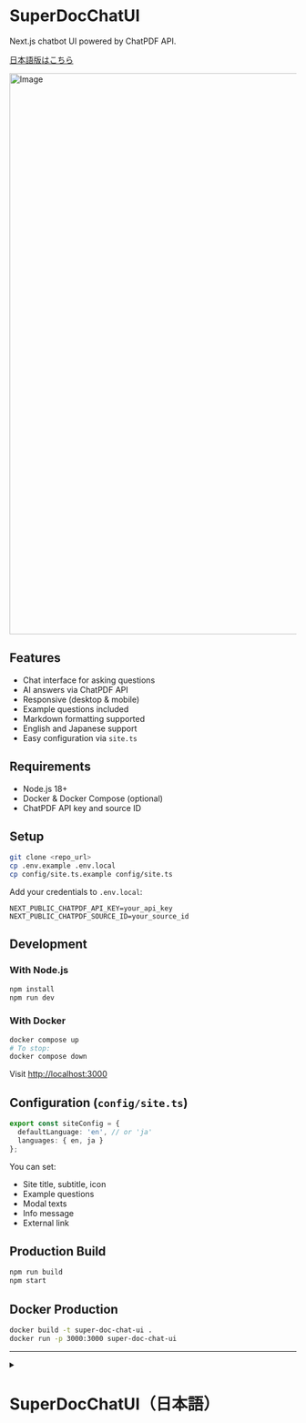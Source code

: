 # SuperDocChatUI

Next.js chatbot UI powered by ChatPDF API.

[日本語版はこちら](#japanese)

<img width="986" alt="Image" src="https://github.com/user-attachments/assets/18d06fce-e9b3-4a4c-87ee-8ab981ebb1e6" />

## Features

* Chat interface for asking questions
* AI answers via ChatPDF API
* Responsive (desktop & mobile)
* Example questions included
* Markdown formatting supported
* English and Japanese support
* Easy configuration via `site.ts`

## Requirements

* Node.js 18+
* Docker & Docker Compose (optional)
* ChatPDF API key and source ID

## Setup

```bash
git clone <repo_url>
cp .env.example .env.local
cp config/site.ts.example config/site.ts
```

Add your credentials to `.env.local`:

```
NEXT_PUBLIC_CHATPDF_API_KEY=your_api_key
NEXT_PUBLIC_CHATPDF_SOURCE_ID=your_source_id
```

## Development

### With Node.js

```bash
npm install
npm run dev
```

### With Docker

```bash
docker compose up
# To stop:
docker compose down
```

Visit [http://localhost:3000](http://localhost:3000)

## Configuration (`config/site.ts`)

```ts
export const siteConfig = {
  defaultLanguage: 'en', // or 'ja'
  languages: { en, ja }
};
```

You can set:

* Site title, subtitle, icon
* Example questions
* Modal texts
* Info message
* External link

## Production Build

```bash
npm run build
npm start
```

## Docker Production

```bash
docker build -t super-doc-chat-ui .
docker run -p 3000:3000 super-doc-chat-ui
```

---

<details>
<summary><h1 id="japanese">SuperDocChatUI（日本語）</h1></summary>

ChatPDF API を使った PDF 質問用チャットアプリケーション

## 機能

* チャット形式での質問・回答
* ChatPDF API を使用した AI 応答
* モバイル対応のレスポンシブUI
* 質問例をあらかじめ表示
* Markdown形式の回答表示
* 英語・日本語対応
* `site.ts` でカスタマイズ可能

## 必要環境

* Node.js 18以上
* Docker / Docker Compose（任意）
* ChatPDF APIキーとソースID

## セットアップ

```bash
git clone <リポジトリURL>
cp .env.example .env.local
cp config/site.ts.example config/site.ts
```

`.env.local` に以下を記入：

```
NEXT_PUBLIC_CHATPDF_API_KEY=あなたのAPIキー
NEXT_PUBLIC_CHATPDF_SOURCE_ID=あなたのソースID
```

## 開発モード起動

### Node.jsの場合

```bash
npm install
npm run dev
```

### Dockerの場合

```bash
docker compose up
# 停止するには
docker compose down
```

## 設定ファイル（`config/site.ts`）

```ts
export const siteConfig = {
  defaultLanguage: 'ja',
  languages: { en, ja }
};
```

以下を編集可能：

* タイトル・アイコン
* サブタイトル
* 質問例
* モーダル内容
* 補足メッセージ
* 外部リンク

## 本番環境

```bash
npm run build
npm start
```

## Dockerでの本番運用

```bash
docker build -t super-doc-chat-ui .
docker run -p 3000:3000 super-doc-chat-ui
```

</details>

